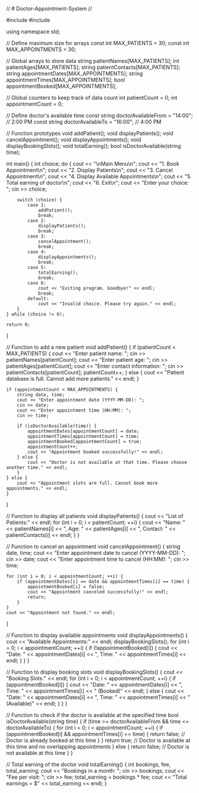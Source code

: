 // # Doctor-Appointment-System //

#include <iostream>
#include <string>

using namespace std;

// Define maximum size for arrays
const int MAX_PATIENTS = 30;
const int MAX_APPOINTMENTS = 30;

// Global arrays to store data
string patientNames[MAX_PATIENTS];
int patientAges[MAX_PATIENTS];
string patientContacts[MAX_PATIENTS];
string appointmentDates[MAX_APPOINTMENTS];
string appointmentTimes[MAX_APPOINTMENTS];
bool appointmentBooked[MAX_APPOINTMENTS];

// Global counters to keep track of data count
int patientCount = 0;
int appointmentCount = 0;

// Define doctor's available time
const string doctorAvailableFrom = "14:00"; // 2:00 PM
const string doctorAvailableTo = "16:00";   // 4:00 PM

// Function prototypes
void addPatient();
void displayPatients();
void cancelAppointment();
void displayAppointments();
void displayBookingSlots();
void totalEarning();
bool isDoctorAvailable(string time);

int main() {
    int choice;
    do {
        cout << "\nMain Menu\n";
        cout << "1. Book Appointment\n";
        cout << "2. Display Patients\n";
        cout << "3. Cancel Appointment\n";
        cout << "4. Display Available Appointments\n";
        cout << "5. Total earning of doctor\n";
        cout << "6. Exit\n";
        cout << "Enter your choice: ";
        cin >> choice;

        switch (choice) {
            case 1:
                addPatient();
                break;
            case 2:
                displayPatients();
                break;
            case 3:
                cancelAppointment();
                break;
            case 4:
                displayAppointments();
                break;
            case 5:
                totalEarning();
                break;
            case 6:
                cout << "Exiting program. Goodbye!" << endl;
                break;
            default:
                cout << "Invalid choice. Please try again." << endl;
        }
    } while (choice != 6);

    return 0;
}

// Function to add a new patient
void addPatient() {
    if (patientCount < MAX_PATIENTS) {
        cout << "Enter patient name: ";
        cin >> patientNames[patientCount];
        cout << "Enter patient age: ";
        cin >> patientAges[patientCount];
        cout << "Enter contact information: ";
        cin >> patientContacts[patientCount];
        patientCount++;
    } else {
        cout << "Patient database is full. Cannot add more patients." << endl;
    }

    if (appointmentCount < MAX_APPOINTMENTS) {
        string date, time;
        cout << "Enter appointment date (YYYY-MM-DD): ";
        cin >> date;
        cout << "Enter appointment time (HH:MM): ";
        cin >> time;

        if (isDoctorAvailable(time)) {
            appointmentDates[appointmentCount] = date;
            appointmentTimes[appointmentCount] = time;
            appointmentBooked[appointmentCount] = true;
            appointmentCount++;
            cout << "Appointment booked successfully!" << endl;
        } else {
            cout << "Doctor is not available at that time. Please choose another time." << endl;
        }
    } else {
        cout << "Appointment slots are full. Cannot book more appointments." << endl;
    }
}

// Function to display all patients
void displayPatients() {
    cout << "List of Patients:" << endl;
    for (int i = 0; i < patientCount; ++i) {
        cout << "Name: " << patientNames[i] << ", Age: " << patientAges[i] << ", Contact: " << patientContacts[i] << endl;
    }
}

// Function to cancel an appointment
void cancelAppointment() {
    string date, time;
    cout << "Enter appointment date to cancel (YYYY-MM-DD): ";
    cin >> date;
    cout << "Enter appointment time to cancel (HH:MM): ";
    cin >> time;

    for (int i = 0; i < appointmentCount; ++i) {
        if (appointmentDates[i] == date && appointmentTimes[i] == time) {
            appointmentBooked[i] = false;
            cout << "Appointment canceled successfully!" << endl;
            return;
        }
    }
    cout << "Appointment not found." << endl;
}

// Function to display available appointments
void displayAppointments() {
    cout << "Available Appointments:" << endl;
    displayBookingSlots();
    for (int i = 0; i < appointmentCount; ++i) {
        if (!appointmentBooked[i]) {
            cout << "Date: " << appointmentDates[i] << ", Time: " << appointmentTimes[i] << endl;
        }
    }
}

// Function to display booking slots
void displayBookingSlots() {
    cout << "Booking Slots:" << endl;
    for (int i = 0; i < appointmentCount; ++i) {
        if (appointmentBooked[i]) {
            cout << "Date: " << appointmentDates[i] << ", Time: " << appointmentTimes[i] << " (Booked)" << endl;
        } else {
            cout << "Date: " << appointmentDates[i] << ", Time: " << appointmentTimes[i] << " (Available)" << endl;
        }
    }
}

// Function to check if the doctor is available at the specified time
bool isDoctorAvailable(string time) {
    if (time >= doctorAvailableFrom && time <= doctorAvailableTo) {
        for (int i = 0; i < appointmentCount; ++i) {
            if (appointmentBooked[i] && appointmentTimes[i] == time) {
                return false; // Doctor is already booked at this time
            }
        }
        return true; // Doctor is available at this time and no overlapping appointments
    } else {
        return false; // Doctor is not available at this time
    }
}

// Total earning of the doctor 
void totalEarning() {
    int bookings, fee, total_earning;
    cout << "Bookings in a month: ";
    cin >> bookings;
    cout << "Fee per visit: ";
    cin >> fee;
    total_earning = bookings * fee;
    cout << "Total earnings = $" << total_earning << endl;
}
